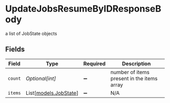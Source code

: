 # UpdateJobsResumeByIDResponseBody

a list of JobState objects


## Fields

| Field                                          | Type                                           | Required                                       | Description                                    |
| ---------------------------------------------- | ---------------------------------------------- | ---------------------------------------------- | ---------------------------------------------- |
| `count`                                        | *Optional[int]*                                | :heavy_minus_sign:                             | number of items present in the items array     |
| `items`                                        | List[[models.JobState](../models/jobstate.md)] | :heavy_minus_sign:                             | N/A                                            |